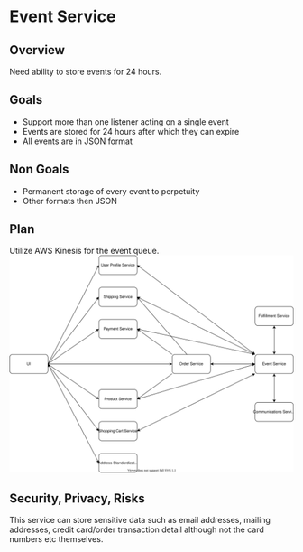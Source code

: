 # Event Service

## Overview
Need ability to store events for 24 hours.

## Goals
- Support more than one listener acting on a single event
- Events are stored for 24 hours after which they can expire
- All events are in JSON format

## Non Goals
- Permanent storage of every event to perpetuity
- Other formats then JSON

## Plan
Utilize AWS Kinesis for the event queue.
![High level overview of the microservice architecture diagram](./high-level-microservices.svg)

## Security, Privacy, Risks
This service can store sensitive data such as email addresses, mailing addresses, credit card/order transaction detail although not the card numbers etc themselves.
